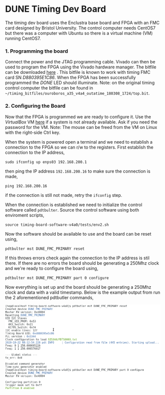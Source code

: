 # DUNE Timing Dev Board

The timing dev board uses the Enclustra base board and FPGA with an FMC card designed by Bristol University. The control computer needs CentOS7 but there was a computer with Ubuntu so there is a virtual machine (VM) running CentOS7.

### 1. Programming the board

Connect the power and the JTAG programming cable. Vivado can then be used to program the FPGA using the Vivado hardware manager. The bitfile can be downloaded [here](https://drive.google.com/file/d/1MlFl9Fp_PO6J7CSCEj2V5lXDGdg26HIv/view?usp=sharing) . This bitfile is known to work with timing FMC card SN *D880395E1C86*. When the FPGA has been successfully programmed the *DONE* LED should illuminate. Note: on the original timing control computer the bitfile can be found in `~/timing_bitfiles/ouroboros_a35_v4a4_outatime_180308_1724/top.bit`.

### 2. Configuring the Board

Now that the FPGA is programmed we are ready to configure it. Use the *VirtualBox* VM [here](https://drive.google.com/file/d/1mEOvxuIf1N9In-1E9WzR71tCw3JEfbCF/view?usp=sharing) if a system is not already available. Ask if you need the password for the VM. Note: The mouse can be freed from the VM on Linux with the right-side Ctrl key.

When the system is powered open a terminal and we need to establish a connection to the FPGA so we can r/w to the registers. First establish the connection to the IP address,
```
sudo ifconfig up enps03 192.168.200.1
```
then  ping the IP address `192.168.200.16` to make sure the connection is made,
```
ping 192.168.200.16
```
if the connection is still not made, retry the `ifconfig` step.

When the connection is established we need to initialize the control software called `pdtbulter`. Source the control software using both enviroment scripts,
```
source timing-board-software-v4a0/tests/env2.sh
```
Now the software should be available to use and the board can be reset using,
```
pdtbulter mst DUNE_FMC_PRIMARY reset
```
If this throws errors check again the connection to the IP address is stil there. If there are no errors the board should be generating a 250Mhz clock and we're ready to configure the board using,
```
pdtbulter mst DUNE_FMC_PRIMARY part 0 configure
```
Now everything is set up and the board should be generating a 250Mhz clock and data with a valid timestamp. Below is the example output from run the 2 aforementioned pdtbutler commands,

![](figs/timing_ctrl_output.png)
